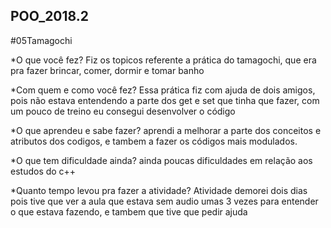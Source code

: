 ## POO_2018.2
#05Tamagochi

*O que você fez? Fiz os topicos referente a prática do tamagochi, que era pra fazer brincar, comer, dormir e tomar banho

*Com quem e como você fez? Essa prática fiz com ajuda de dois amigos, pois não estava entendendo a parte dos get e set que tinha que fazer, com um pouco de treino eu consegui desenvolver o código 

*O que aprendeu e sabe fazer? aprendi a melhorar a parte dos conceitos e atributos dos codigos, e tambem a fazer os códigos mais modulados.

*O que tem dificuldade ainda? ainda poucas dificuldades em relação aos estudos do c++

*Quanto tempo levou pra fazer a atividade? Atividade demorei dois dias pois tive que ver a aula que estava sem audio umas 3 vezes para entender o que estava fazendo, e tambem que tive que pedir ajuda
